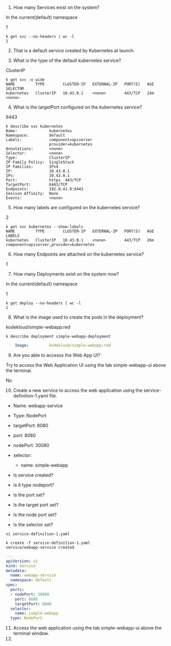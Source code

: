 1. How many Services exist on the system?

In the current(default) namespace

1

```shell
k get svc --no-headers | wc -l
1
```

2. That is a default service created by Kubernetes at launch.
   

3. What is the type of the default kubernetes service?

ClusterIP

```shell
k get svc -o wide
NAME         TYPE        CLUSTER-IP   EXTERNAL-IP   PORT(S)   AGE   SELECTOR
kubernetes   ClusterIP   10.43.0.1    <none>        443/TCP   24m   <none>
```

4. What is the targetPort configured on the kubernetes service?

6443

```shell
k describe svc kubernetes 
Name:              kubernetes
Namespace:         default
Labels:            component=apiserver
                   provider=kubernetes
Annotations:       <none>
Selector:          <none>
Type:              ClusterIP
IP Family Policy:  SingleStack
IP Families:       IPv4
IP:                10.43.0.1
IPs:               10.43.0.1
Port:              https  443/TCP
TargetPort:        6443/TCP
Endpoints:         192.0.41.9:6443
Session Affinity:  None
Events:            <none>
```

5. How many labels are configured on the kubernetes service?

2

```shell
k get svc kubernetes --show-labels
NAME         TYPE        CLUSTER-IP   EXTERNAL-IP   PORT(S)   AGE   LABELS
kubernetes   ClusterIP   10.43.0.1    <none>        443/TCP   26m   component=apiserver,provider=kubernetes
```

6. How many Endpoints are attached on the kubernetes service?

1

7. How many Deployments exist on the system now?

In the current(default) namespace

1

```shell
k get deploy --no-headers | wc -l
1
```

8. What is the image used to create the pods in the deployment?

kodekloud/simple-webapp:red

```shell
k describe deployment simple-webapp-deployment 
```

```yaml
    Image:         kodekloud/simple-webapp:red
```

9. Are you able to accesss the Web App UI?

Try to access the Web Application UI using the tab simple-webapp-ui above the terminal.

No

10. Create a new service to access the web application using the service-definition-1.yaml file.

- Name: webapp-service
- Type: NodePort
- targetPort: 8080
- port: 8080
- nodePort: 30080
- selector:
  - name: simple-webapp


- Is service created?
- Is it type nodeport?
- Is the port set?
- Is the target port set?
- Is the node port set?
- Is the selector set?

```shell
vi service-definition-1.yaml

k create -f service-definition-1.yaml 
service/webapp-service created
```

```yaml
---
apiVersion: v1
kind: Service
metadata:
  name: webapp-service
  namespace: default
spec:
  ports:
  - nodePort: 30080
    port: 8080
    targetPort: 8080
  selector:
    name: simple-webapp
  type: NodePort

```

11. Access the web application using the tab simple-webapp-ui above the terminal window.
12. 